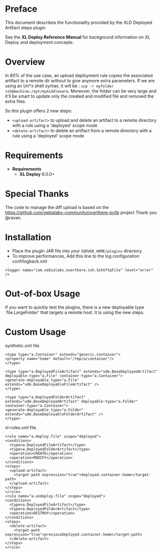 # Preface #

This document describes the functionality provided by the XLD Deployed Artifact steps plugin

See the **XL Deploy Reference Manual** for background information on XL Deploy and deployment concepts.

# Overview #

In 80% of the use case, an upload deployment rule copies the associated artifact to a remote dir without to give anymore extra parameters. If we are using an Un*x shell syntax, it will be : ```scp -r myfolder ssh@machine:/opt/mymiddleware```.
Moreover, the folder can be very large and it'll be smart to update only the created and modified file and removed the extra files.

So this plugin offers 2 new steps:
 
* `<upload-artifact>` to upload and delete an artifact to a remote directory with a rule using a 'deployed' scope mode
* `<delete-artifact>` to delete an artifact from a remote directory with a rule using a 'deployed' scope mode
 

# Requirements #

* **Requirements**
	* **XL Deploy** 6.0.0+
	
# Special Thanks #

The code to manage the diff upload is based on the https://github.com/xebialabs-community/overthere-pylib project
Thank you @ravan.

# Installation #

* Place the plugin JAR file into your `SERVER_HOME/plugins` directory.
* To improve performances,  Add this line to the log configuration conf/logback.xml

```
<logger name="com.xebialabs.overthere.ssh.SshSftpFile" level="error" />
```

# Out-of-box Usage #

If you want to quickly test the plugins, there is a new deployable type `file.LargeFolder' that targets a remote host. It is using the new steps.

# Custom Usage #


synthetic.xml file.

```
<type type="a.Container" extends="generic.Container">
<property name="home" default="/tmp/a/container"/>
</type>

<type type="a.DeployedFileArtifact" extends="udm.BaseDeployedArtifact" deployable-type="a.File" container-type="a.Container">
<generate-deployable type="a.File" extends="udm.BaseDeployableFileArtifact" />
</type>

<type type="a.DeployedFolderArtifact" extends="udm.BaseDeployedArtifact" deployable-type="a.Folder" container-type="a.Container">
<generate-deployable type="a.Folder" extends="udm.BaseDeployableFolderArtifact" />
</type>
```

xl-rules.xml file.

```
<rule name="a.deploy.file" scope="deployed">
<conditions>
  <type>a.DeployedFileArtifact</type>
  <type>a.DeployedFolderArtifact</type>
  <operation>CREATE</operation>
  <operation>MODIFY</operation>
</conditions>
<steps>
  <upload-artifact>    
    <target-path expression="true">deployed.container.home</target-path>
  </upload-artifact>
</steps>
</rule>
<rule name="a.undeploy.file" scope="deployed">
<conditions>
  <type>a.DeployedFileArtifact</type>
  <type>a.DeployedFolderArtifact</type>
  <operation>DESTROY</operation>
</conditions>
<steps>
  <delete-artifact>   
    <target-path expression="true">previousDeployed.container.home</target-path>
  </delete-artifact>
</steps>
</rule>
```


